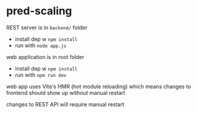 # pred-scaling

REST server is in `backend/` folder
- install dep w `npm install`
- run with `node app.js`

web application is in root folder
- install dep w `npm install`
- run with `npm run dev`

web app uses Vite's HMR (hot module reloading) which means changes to frontend should show up without manual restart

changes to REST API will require manual restart
